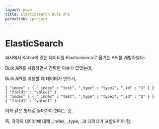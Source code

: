 ```yaml
---
layout: page
title: Elasticsearch Bulk API
permalink: /project
---
```


# ElasticSearch

회사에서 Kafka에 있는 데이터를 Elasticsearch로 옮기는 API를 개발하였다.

Bulk API를 사용하면서 간략한 이슈가 있었는데,

Bulk API를 이용할 때 데이터가 반드시,

```
{ "index" : { "_index" : "test", "_type" : "type1", "_id" : "1" } }
{ "field1" : "value1" }
{ "index" : { "_index" : "test", "_type" : "type1", "_id" : "2" } }
{ "field1" : "value1" }

```
이와 같은 형태로 들어가야 한다는 것.

즉, 각각의 데이터에 대해 _index, _type, _id 데이터가 포함되어야 함.
